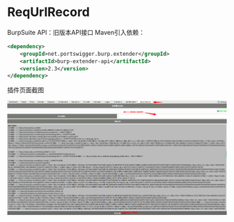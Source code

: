 # ReqUrlRecord
BurpSuite API：旧版本API接口
Maven引入依赖：
``` XML
<dependency>
    <groupId>net.portswigger.burp.extender</groupId>
    <artifactId>burp-extender-api</artifactId>
    <version>2.3</version>
</dependency>
```

插件页面截图

![pic](./插件页面.png)
